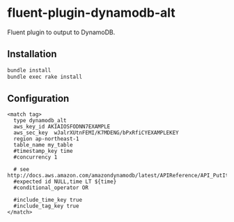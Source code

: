 # fluent-plugin-dynamodb-alt

Fluent plugin to output to DynamoDB.

## Installation

```sh
bundle install
bundle exec rake install
```

## Configuration

```
<match tag>
  type dynamodb_alt
  aws_key_id AKIAIOSFODNN7EXAMPLE
  aws_sec_key  wJalrXUtnFEMI/K7MDENG/bPxRfiCYEXAMPLEKEY
  region ap-northeast-1
  table_name my_table
  #timestamp_key time
  #concurrency 1

  # see http://docs.aws.amazon.com/amazondynamodb/latest/APIReference/API_PutItem.html#API_PutItem_RequestSyntax
  #expected id NULL,time LT ${time}
  #conditional_operator OR

  #include_time_key true
  #include_tag_key true
</match>
```
